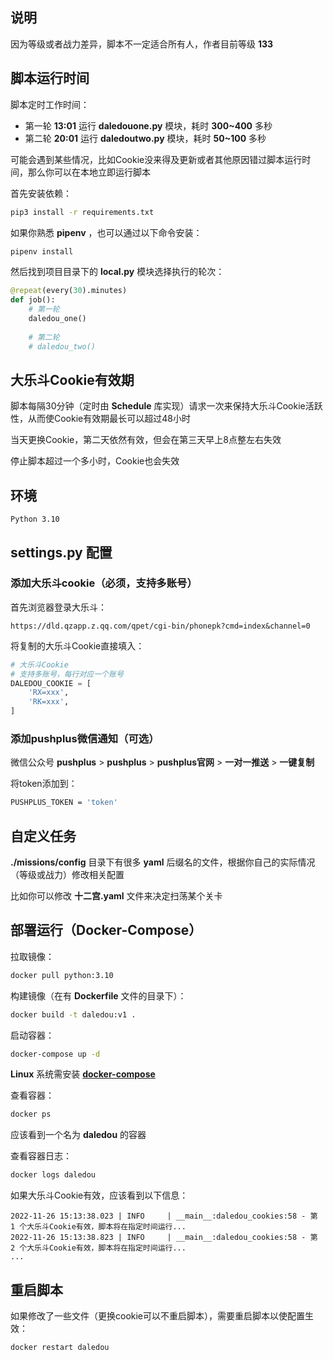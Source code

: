 ## 说明

因为等级或者战力差异，脚本不一定适合所有人，作者目前等级 **133**


## 脚本运行时间

脚本定时工作时间：
- 第一轮 **13:01** 运行 **daledouone.py** 模块，耗时 **300~400** 多秒
- 第二轮 **20:01** 运行 **daledoutwo.py** 模块，耗时 **50~100** 多秒

可能会遇到某些情况，比如Cookie没来得及更新或者其他原因错过脚本运行时间，那么你可以在本地立即运行脚本

首先安装依赖：
```bash
pip3 install -r requirements.txt
```

如果你熟悉 **pipenv** ，也可以通过以下命令安装：
```bash
pipenv install
```

然后找到项目目录下的 **local.py** 模块选择执行的轮次：

```python
@repeat(every(30).minutes)
def job():
    # 第一轮
    daledou_one()
    
    # 第二轮
    # daledou_two()
```


## 大乐斗Cookie有效期

脚本每隔30分钟（定时由 **Schedule** 库实现）请求一次来保持大乐斗Cookie活跃性，从而使Cookie有效期最长可以超过48小时

当天更换Cookie，第二天依然有效，但会在第三天早上8点整左右失效

停止脚本超过一个多小时，Cookie也会失效


## 环境

```
Python 3.10
```


## settings.py 配置

### 添加大乐斗cookie（必须，支持多账号）

首先浏览器登录大乐斗：
```
https://dld.qzapp.z.qq.com/qpet/cgi-bin/phonepk?cmd=index&channel=0
```

将复制的大乐斗Cookie直接填入：
```python
# 大乐斗Cookie
# 支持多账号，每行对应一个账号
DALEDOU_COOKIE = [
    'RX=xxx',
    'RK=xxx',
]
```

### 添加pushplus微信通知（可选）

微信公众号 **pushplus** > **pushplus** > **pushplus官网** > **一对一推送** > **一键复制**

将token添加到：
```bash
PUSHPLUS_TOKEN = 'token'
```


## 自定义任务

**./missions/config** 目录下有很多 **yaml** 后缀名的文件，根据你自己的实际情况（等级或战力）修改相关配置

比如你可以修改 **十二宫.yaml** 文件来决定扫荡某个关卡


## 部署运行（Docker-Compose）

拉取镜像：
```bash
docker pull python:3.10
```

构建镜像（在有 **Dockerfile** 文件的目录下）：
```bash
docker build -t daledou:v1 .
```

启动容器：
```bash
docker-compose up -d
```

**Linux** 系统需安装 **[docker-compose](https://www.gaoyuanqi.cn/docker-compose/#%E5%AE%89%E8%A3%85docker-compose)**

查看容器：
```bash
docker ps
```

应该看到一个名为 **daledou** 的容器

查看容器日志：
```bash
docker logs daledou
```

如果大乐斗Cookie有效，应该看到以下信息：
```
2022-11-26 15:13:38.023 | INFO     | __main__:daledou_cookies:58 - 第 1 个大乐斗Cookie有效，脚本将在指定时间运行...
2022-11-26 15:13:38.823 | INFO     | __main__:daledou_cookies:58 - 第 2 个大乐斗Cookie有效，脚本将在指定时间运行...
...
```


## 重启脚本

如果修改了一些文件（更换cookie可以不重启脚本），需要重启脚本以使配置生效：
```bash
docker restart daledou
```
